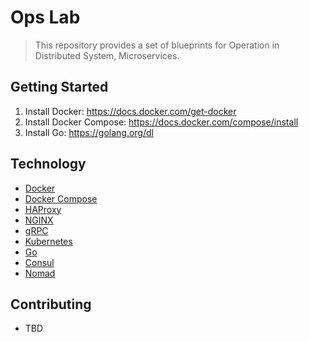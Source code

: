 # Ops Lab

> This repository provides a set of blueprints for Operation in Distributed System, Microservices.

## Getting Started

1. Install Docker: <https://docs.docker.com/get-docker>
2. Install Docker Compose: <https://docs.docker.com/compose/install>
3. Install Go: <https://golang.org/dl>

## Technology

- [Docker](https://www.docker.com)
- [Docker Compose](https://github.com/docker/compose)
- [HAProxy](https://www.haproxy.com)
- [NGINX](https://www.nginx.com)
- [gRPC](https://grpc.io)
- [Kubernetes](https://kubernetes.io)
- [Go](https://golang.org)
- [Consul](https://www.consul.io)
- [Nomad](https://www.nomadproject.io)

## Contributing

- TBD
